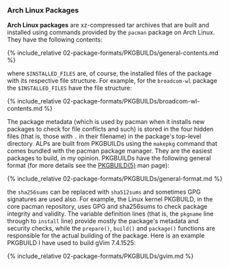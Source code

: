 ### Arch Linux Packages
**Arch Linux packages** are xz-compressed tar archives that are built and installed using commands provided by the `pacman` package on Arch Linux. They have the following contents:

{% include_relative 02-package-formats/PKGBUILDs/general-contents.md %}

where `$INSTALLED_FILES` are, of course, the installed files of the package with its respective file structure. For example, for the `broadcom-wl` package the `$INSTALLED_FILES` have the file structure:

{% include_relative 02-package-formats/PKGBUILDs/broadcom-wl-contents.md %}

The package metadata (which is used by pacman when it installs new packages to check for file conflicts and such) is stored in the four hidden files (that is, those with `.` in their filename) in the package's top-level directory. ALPs are built from PKGBUILDs using the `makepkg` command that comes bundled with the pacman package manager. They are the easiest packages to build, in my opinion. PKGBUILDs have the following general format (for more details see the [PKGBUILD(5)](/man/PKGBUILD.5.html) man page):

{% include_relative 02-package-formats/PKGBUILDs/general-format.md %}

the `sha256sums` can be replaced with `sha512sums` and sometimes GPG signatures are used also. For example, the Linux kernel PKGBUILD, in the core pacman repository, uses GPG and sha256sums to check package integrity and validity. The variable definition lines (that is, the `pkgname` line through to `install` line) provide mostly the package's metadata and security checks, while the `prepare()`, `build()` and `package()` functions are responsible for the actual building of the package. Here is an example PKGBUILD I have used to build gVim 7.4.1525:

{% include_relative 02-package-formats/PKGBUILDs/gvim.md %}
